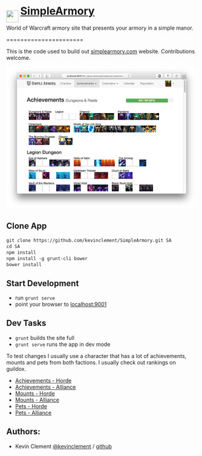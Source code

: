 # [SimpleArmory](http://simplearmory.com) <img src="https://github.com/kevinclement/SimpleArmory/raw/master/app/images/shield.png?raw=true" align="left" height="32" width="32" style="max-width:100%;align-vertical: center;vertical-align: center;line-height: 20px;margin-top: 15px;margin-right: 5px;">
World of Warcraft armory site that presents your armory in a simple manor.

======================

This is the code used to build out [simplearmory.com](http://simplearmory.com) website.  Contributions welcome.

[![Example armory for Marko@Proudmoore][2]][1]

[1]: http://simplearmory.com/#/us/proudmoore/marko/
[2]: screenshot.png (Example armory for Marko@Proudmoore)

## Clone App

```shell
git clone https://github.com/kevinclement/SimpleArmory.git SA
cd SA
npm install
npm install -g grunt-cli bower
bower install
```

## Start Development

- run `grunt serve`
- point your browser to [localhost:9001](http://localhost:9001)

## Dev Tasks

- `grunt` builds the site full
- `grunt serve` runs the app in dev mode

To test changes I usually use a character that has a lot of achievements, mounts and pets from both factions.  I usually check out rankings on guildox.
- [Achievements - Horde](http://localhost:9001/#/us/Thrall/Ranklock)
- [Achievements - Alliance](http://localhost:9001/#/us/Proudmoore/Vanas)
- [Mounts - Horde](http://localhost:9001/#/us/thrall/shaketank/collectable/mounts)
- [Mounts - Alliance](http://localhost:9001/#/us/sargeras/Jramm/collectable/mounts)
- [Pets - Horde](http://localhost:9001/#/us/burning%20blade/mastr/collectable/companions)
- [Pets - Alliance](http://localhost:9001/#/eu/azuregos/%D0%BC%D0%B0%D1%80%D0%B8%D0%BE%D0%B4%D0%B0/collectable/companions)

Authors:
-------

  * Kevin Clement [@kevinclement](https://twitter.com/kevinclement) / [github](https://github.com/kevinclement)
